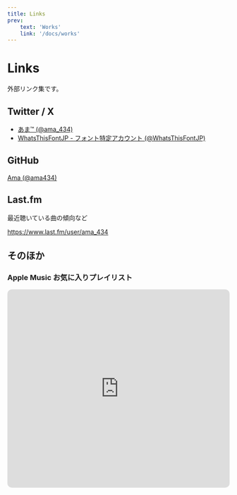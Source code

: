 ```yaml
---
title: Links
prev:
    text: 'Works'
    link: '/docs/works'
---
```


# Links

外部リンク集です。

## Twitter / X

- [あま™ (@ama_434)](https://x.com/ama_434)
- [WhatsThisFontJP - フォント特定アカウント (@WhatsThisFontJP)](https://x.com/WhatsThisFontJP)

## GitHub

[Ama (@ama434)](https://github.com/ama434)

## Last.fm

最近聴いている曲の傾向など

https://www.last.fm/user/ama_434

## そのほか

### Apple Music お気に入りプレイリスト

<iframe allow="autoplay *; encrypted-media *; fullscreen *; clipboard-write" frameborder="0" height="450" style="width:100%;max-width:660px;overflow:hidden;border-radius:10px;" sandbox="allow-forms allow-popups allow-same-origin allow-scripts allow-storage-access-by-user-activation allow-top-navigation-by-user-activation" src="https://embed.music.apple.com/jp/playlist/favorite-songs/pl.u-RrU3Lq796j"></iframe>